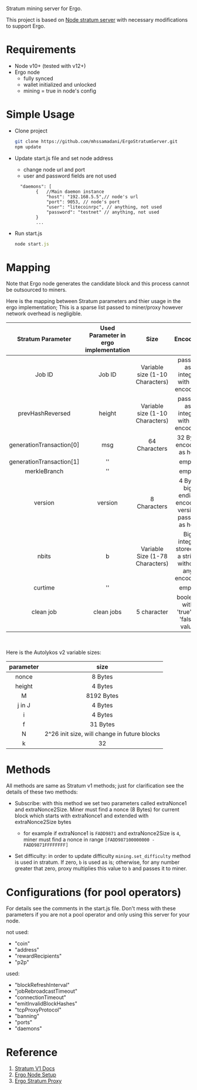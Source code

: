 Stratum mining server for Ergo.

This project is based on [Node stratum server](https://github.com/zone117x/node-stratum-pool) 
with necessary modifications to support Ergo.


# Requirements
* Node v10+ (tested with v12+) 
* Ergo node
  - fully synced
  - wallet initialized and unlocked
  - mining = true in node's config


# Simple Usage

- Clone project

  ```bash
  git clone https://github.com/mhssamadani/ErgoStratumServer.git
  npm update
  ```
- Update start.js file and set node address
  - change node url and port
  - user and password fields are not used

  ```
    "daemons": [
          {   //Main daemon instance
              "host": "192.168.5.5",// node's url
              "port": 9053, // node's port
              "user": "litecoinrpc", // anything, not used
              "password": "testnet" // anything, not used
          }
          ...
  ```
- Run start.js

  ```js
  node start.js
  ```


# Mapping
Note that Ergo node generates the candidate block and this process cannot be outsourced to miners.

Here is the mapping between Stratum parameters and thier usage in the ergo implementation; This is a sparse list passed to miner/proxy however network overhead is negligible.
<center>

| Stratum Parameter        | Used Parameter in ergo implementation | Size                       | Encoding                                   |
|:------------------------:|:-------------------------------------:|:--------------------------:|:---------------------------------------------------:|
| Job ID                   | Job ID                                | Variable size (1-10 Characters) | passed as integer with no encoding                  |
| prevHashReversed         | height                                | Variable size (1-10 Characters) | passed as integer with no encoding                  |
| generationTransaction[0] | msg                                   | 64 Characters               | 32 Byte encoded as hex                              |
| generationTransaction[1] | ''                                    |                            |                    empty                                 |
| merkleBranch             | ''                                    |                            |                empty                                     |
| version                  | version                               | 8 Characters                | 4 Byte big endian encoded version passed as hex     |
| nbits                    | b                                     | Variable Size (1-78 Characters) | Big integer stored in a string without any encoding |
| curtime                  | ''                                    |                            |              empty                                       |
| clean job                | clean jobs                            | 5 character                | boolean with 'true' or 'false' value                |

</center>
<p>&nbsp;</p>

Here is the Autolykos v2 variable sizes: 
 <center>
 
| parameter | size |
|:-----:|:-----:|
| nonce | 8 Bytes |
| height | 4 Bytes |
| M | 8192 Bytes |
| j in J | 4 Bytes |
| i | 4 Bytes |
| f | 31 Bytes |
| N | 2^26 init size, will change in future blocks |
| k | 32 |

</center>


# Methods

All methods are same as Stratum v1 methods; just for clarification see the details of these two methods:

- Subscribe: with this method we set two parameters called extraNonce1 and extraNonce2Size. Miner must find a nonce (8 Bytes) for current block which starts with extraNonce1 and extended with extraNonce2Size bytes

  - for example if extraNonce1 is `FADD9871` and extraNonce2Size is `4`, miner must find a nonce in range `[FADD987100000000 - FADD9871FFFFFFFF]`

- Set difficulty: in order to update difficulty `mining.set_difficulty` method is used in stratum. If zero, `b` is used as is; otherwise, for any number greater that zero, proxy multiplies this value to `b` and passes it to miner.



# Configurations (for pool operators)

For details see the comments in the start.js file. Don't mess with these parameters if you are not a pool operator and only using this server for your node.


not used:
- "coin"
- "address"
- "rewardRecipients"
- "p2p"

used:
 - "blockRefreshInterval"
 - "jobRebroadcastTimeout"
 - "connectionTimeout"
 - "emitInvalidBlockHashes"
 - "tcpProxyProtocol"
 - "banning"
 - "ports"
 - "daemons"


# Reference
1. [Stratum V1 Docs](https://braiins.com/stratum-v1/docs)
2. [Ergo Node Setup](https://github.com/ergoplatform/ergo/wiki/Set-up-a-full-node)
3. [Ergo Stratum Proxy ](https://github.com/mhssamadani/ErgoStratumProxy)
